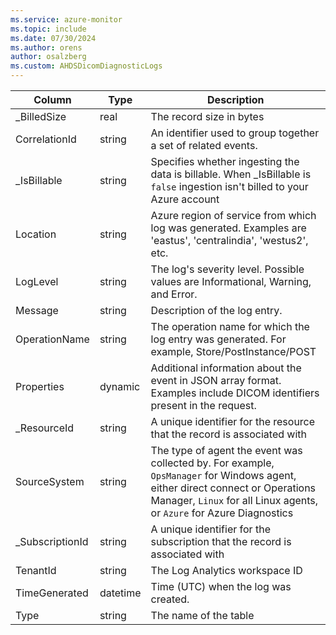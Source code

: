 ```yaml
---
ms.service: azure-monitor
ms.topic: include
ms.date: 07/30/2024
ms.author: orens
author: osalzberg
ms.custom: AHDSDicomDiagnosticLogs
---
```



| Column | Type | Description |
|---|---|---|
| _BilledSize | real | The record size in bytes |
| CorrelationId | string | An identifier used to group together a set of related events. |
| _IsBillable | string | Specifies whether ingesting the data is billable. When _IsBillable is `false` ingestion isn't billed to your Azure account |
| Location | string | Azure region of service from which log was generated. Examples are 'eastus', 'centralindia', 'westus2', etc. |
| LogLevel | string | The log's severity level. Possible values are Informational, Warning, and Error. |
| Message | string | Description of the log entry. |
| OperationName | string | The operation name for which the log entry was generated. For example, Store/PostInstance/POST |
| Properties | dynamic | Additional information about the event in JSON array format. Examples include DICOM identifiers present in the request. |
| _ResourceId | string | A unique identifier for the resource that the record is associated with |
| SourceSystem | string | The type of agent the event was collected by. For example, `OpsManager` for Windows agent, either direct connect or Operations Manager, `Linux` for all Linux agents, or `Azure` for Azure Diagnostics |
| _SubscriptionId | string | A unique identifier for the subscription that the record is associated with |
| TenantId | string | The Log Analytics workspace ID |
| TimeGenerated | datetime | Time (UTC) when the log was created. |
| Type | string | The name of the table |
